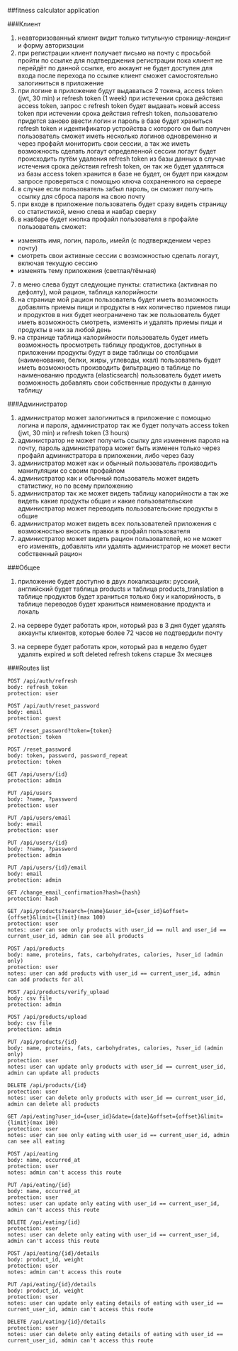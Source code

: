 ##fitness calculator application

###Клиент

1) неавторизованный клиент видит только титульную страницу-лендинг и форму авторизации
2) при регистрации клиент получает письмо на почту с просьбой пройти по ссылке для подтверджения регистрации
пока клиент не перейдёт по данной ссылке, его аккаунт не будет доступен для входа
после перехода по ссылке клиент сможет самостоятельно залогиниться в приложение
3) при логине в приложение будут выдаваться 2 токена, access token (jwt, 30 min) и refresh token (1 week)
при истечении срока действия access token, запрос с refresh token будет выдавать новый access token
при истечении срока действия refresh token, пользователю придется заново ввести логин и пароль
в базе будет храниться refresh token и идентификатор устройства с которого он был получен
пользователь сможет иметь несколько логинов одновременно и через профайл мониторить свои сессии, а так же иметь возможность сделать логаут определенной сессии
логаут будет происходить путём удаления refresh token из базы данных
в случае истечения срока действия refresh token, он так же будет удаляться из базы
access token хранится в базе не будет, он будет при каждом запросе проверяться с помощью ключа сохраненного на сервере
4) в случае если пользователь забыл пароль, он сможет получить ссылку для сброса пароля на свою почту
5) при входе в приложение пользователь будет сразу видеть страницу со статистикой, меню слева и навбар сверху
6) в навбаре будет кнопка профайл пользователя
в профайле пользователь сможет:
- изменять имя, логин, пароль, имейл (с подтверждением через почту)
- смотреть свои активные сессии с возможностью сделать логаут, включая текущую сессию
- изменять тему приложения (светлая/тёмная)
7) в меню слева будут следующие пункты: статистика (активная по дефолту), мой рацион, таблица калорийности
8) на странице мой рацион пользователь будет иметь возможность добавлять приемы пищи и продукты в них
количество приемов пищи и продуктов в них будет неограничено
так же пользователь будет иметь возможность смотреть, изменять и удалять приемы пищи и продукты в них за любой день
9) на странице таблица калорийности пользователь будет иметь возможность просмотреть таблицу продуктов, доступных в приложении
продукты будут в виде таблицы со столбцами (наименование, белки, жиры, углеводы, ккал)
пользователь будет иметь возможность производить фильтрацию в таблице по наименованию продукта (elasticsearch)
пользователь будет иметь возможность добавлять свои собственные продукты в данную таблицу

###Администратор

1) администратор может залогиниться в приложение с помощью логина и пароля, администратор так же будет получать access token (jwt, 30 min) и refresh token (3 hours)
2) администратор не может получить ссылку для изменения пароля на почту, пароль администратора может быть изменен только через профайл администратора в приложении, либо через базу
3) администратор может как и обычный пользователь производить манипуляции со своим профайлом
4) администратор как и обычный пользователь может видеть статистику, но по всему приложению
5) администратор так же может видеть таблицу калорийности
а так же видеть какие продукты общие и какие пользовательские
администратор может переводить пользовательские продукты в общие
6) администратор может видеть всех пользователей приложения с возможностью вносить правки в профайл пользователя
7) администратор может видеть рацион пользователей, но не может его изменять, добавлять или удалять
администратор не может вести собственный рацион

###Общее

1) приложение будет доступно в двух локализациях: русский, английский
будет таблица products и таблица products_translation
в таблице продуктов будет храниться только бжу и калорийность, в таблице переводов будет храниться наименование продукта и локаль

2) на сервере будет работать крон, который раз в 3 дня будет удалять аккаунты клиентов, 
которые более 72 часов не подтвердили почту

3) на сервере будет работать крон, который раз в неделю будет удалять expired и soft deleted refresh tokens старше 3х месяцев

###Routes list

```
POST /api/auth/refresh
body: refresh_token
protection: user

POST /api/auth/reset_password
body: email
protection: guest

GET /reset_password?token={token}
protection: token

POST /reset_password
body: token, password, password_repeat
protection: token

GET /api/users/{id}
protection: admin

PUT /api/users
body: ?name, ?password
protection: user

PUT /api/users/email
body: email
protection: user

PUT /api/users/{id}
body: ?name, ?password
protection: admin

PUT /api/users/{id}/email
body: email
protection: admin

GET /change_email_confirmation?hash={hash}
protection: hash

GET /api/products?search={name}&user_id={user_id}&offset={offset}&limit={limit}(max 100)
protection: user
notes: user can see only products with user_id == null and user_id == current_user_id, admin can see all products

POST /api/products
body: name, proteins, fats, carbohydrates, calories, ?user_id (admin only)
protection: user
notes: user can add products with user_id == current_user_id, admin can add products for all

POST /api/products/verify_upload
body: csv file
protection: admin

POST /api/products/upload
body: csv file
protection: admin

PUT /api/products/{id}
body: name, proteins, fats, carbohydrates, calories, ?user_id (admin only)
protection: user
notes: user can update only products with user_id == current_user_id, admin can update all products

DELETE /api/products/{id}
protection: user
notes: user can delete only products with user_id == current_user_id, admin can delete all products

GET /api/eating?user_id={user_id}&date={date}&offset={offset}&limit={limit}(max 100)
protection: user
notes: user can see only eating with user_id == current_user_id, admin can see all eating

POST /api/eating
body: name, occurred_at
protection: user
notes: admin can't access this route

PUT /api/eating/{id}
body: name, occurred_at
protection: user
notes: user can update only eating with user_id == current_user_id, admin can't access this route

DELETE /api/eating/{id}
protection: user
notes: user can delete only eating with user_id == current_user_id, admin can't access this route

POST /api/eating/{id}/details
body: product_id, weight
protection: user
notes: admin can't access this route

PUT /api/eating/{id}/details
body: product_id, weight
protection: user
notes: user can update only eating details of eating with user_id == current_user_id, admin can't access this route

DELETE /api/eating/{id}/details
protection: user
notes: user can delete only eating details of eating with user_id == current_user_id, admin can't access this route
```
